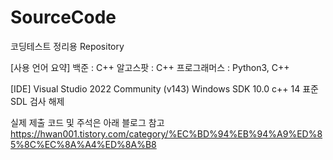 # SourceCode
코딩테스트 정리용 Repository

[사용 언어 요약]
백준 : C++
알고스팟 : C++
프로그래머스 : Python3, C++

[IDE]
Visual Studio 2022 Community (v143)
Windows SDK 10.0
c++ 14 표준
SDL 검사 해제

실제 제출 코드 및 주석은 아래 블로그 참고
https://hwan001.tistory.com/category/%EC%BD%94%EB%94%A9%ED%85%8C%EC%8A%A4%ED%8A%B8

